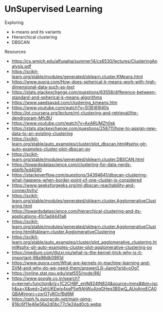 # UnSupervised Learning

Exploring 
  * k-means and its variants
  * Hierarchical clustering
  * DBSCAN

Resources
  * https://cs.wmich.edu/alfuqaha/summer14/cs6530/lectures/ClusteringAnalysis.pdf
  * https://scikit-learn.org/stable/modules/generated/sklearn.cluster.KMeans.html
  * https://www.quora.com/How-does-spherical-k-means-work-with-high-dimensional-data-such-as-text
  * https://stats.stackexchange.com/questions/63558/difference-between-standard-and-spherical-k-means-algorithms
  * https://www.saedsayad.com/clustering_kmeans.htm
  * https://www.youtube.com/watch?v=5I3Ei69I40s
  * https://pt.coursera.org/lecture/ml-clustering-and-retrieval/the-dendrogram-MfcBU
  * https://www.youtube.com/watch?v=AxARUMZh0sk
  * https://stats.stackexchange.com/questions/258711/how-to-assign-new-data-to-an-existing-clustering
  * https://scikit-learn.org/stable/auto_examples/cluster/plot_dbscan.html#sphx-glr-auto-examples-cluster-plot-dbscan-py
  * https://scikit-learn.org/stable/modules/generated/sklearn.cluster.DBSCAN.html
  * https://towardsdatascience.com/clustering-for-data-nerds-ebbfb7ed4090
  * https://stackoverflow.com/questions/34394641/dbscan-clustering-what-happens-when-border-point-of-one-cluster-is-considered
  * https://www.geeksforgeeks.org/ml-dbscan-reachability-and-connectivity/
  * https://scikit-learn.org/stable/modules/generated/sklearn.cluster.AgglomerativeClustering.html
  * https://towardsdatascience.com/hierarchical-clustering-and-its-applications-41c1ad4441a6
  * https://scikit-learn.org/stable/modules/generated/sklearn.cluster.AgglomerativeClustering.html#sklearn.cluster.AgglomerativeClustering
  * https://scikit-learn.org/stable/auto_examples/cluster/plot_agglomerative_clustering.html#sphx-glr-auto-examples-cluster-plot-agglomerative-clustering-py
  * https://medium.com/@zxr.nju/what-is-the-kernel-trick-why-is-it-important-98a98db0961d
  * https://www.quora.com/What-are-kernels-in-machine-learning-and-SVM-and-why-do-we-need-them/answer/Lili-Jiang?srid=oOgT
  * https://online.stat.psu.edu/stat555/node/86/
  * https://www.google.co.in/search?q=kernel+function&rlz=1C2CHBF_enIN824IN824&source=lnms&tbm=isch&sa=X&ved=2ahUKEwix4sqP5qftAhWu4zgGHeq3BSwQ_AUoAnoECA0QBA#imgrc=zxrGTyROcfBd6M
  * https://qph.fs.quoracdn.net/main-qimg-816c6f11e46e56a2d0bc77c1e24ad0cb.webp
  
